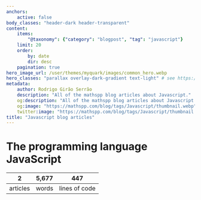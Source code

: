 ```yaml
---
anchors:
    active: false
body_classes: "header-dark header-transparent"
content:
    items:
        "@taxonomy": {"category": "blogpost", "tag": "javascript"}
    limit: 20
    order:
        by: date
        dir: desc
    pagination: true
hero_image_url: /user/themes/myquark/images/common_hero.webp
hero_classes: "parallax overlay-dark-gradient text-light" # see https://demo.getgrav.org/blog-skeleton/blog/hero-classes
metadata:
    author: Rodrigo Girão Serrão
    description: "All of the mathspp blog articles about Javascript."
    og:description: "All of the mathspp blog articles about Javascript."
    og:image: "https://mathspp.com/blog/tags/Javascript/thumbnail.webp"
    twitter:image: "https://mathspp.com/blog/tags/Javascript/thumbnail.webp"
title: "Javascript blog articles"
---
```



# The programming language JavaScript


<table class="stats-table">
    <thead>
        <tr>
            <th style="text-align: center;">2</th>
            <th style="text-align: center;">5,677</th>
            <th style="text-align: center;">447</th>
        </tr>
    </thead>
    <tbody>
        <tr>
            <td style="text-align: center;">articles</td>
            <td style="text-align: center;">words</td>
            <td style="text-align: center;">lines of code</td>
        </tr>
    </tbody>
</table>